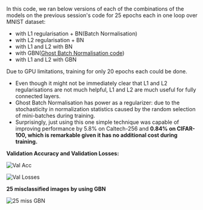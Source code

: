 In this code, we ran below versions of each of the combinations of the models on the previous session's code for 25 epochs each in one loop over MNIST dataset:

* with L1 regularisation + BN(Batch Normalisation)
* with L2 regularisation + BN
* with L1 and L2 with BN
* with GBN([Ghost Batch Normalisation code](https://github.com/apple/ml-cifar-10-faster/blob/master/utils.py))
* with L1 and L2 with GBN

Due to GPU limitations, training for only 20 epochs each could be done.

* Even though it might not be immediately clear that L1 and L2 regularisations are not much helpful, L1 and L2 are much useful for fully connected layers.
* Ghost Batch Normalisation has power as a regularizer: due to
the stochasticity in normalization statistics caused by the random selection of mini-batches during
training.
* Surprisingly, just using this one simple technique was capable
of improving performance by 5.8% on Caltech-256 and **0.84% on CIFAR-100, which is remarkable
given it has no additional cost during training.**

**Validation Accuracy and Validation Losses:**

![Val Acc](https://github.com/rishabh-bhardwaj-64rr/EVA5/blob/master/S6/images/Val_acc.png)

![Val Losses](https://github.com/rishabh-bhardwaj-64rr/EVA5/blob/master/S6/images/Val_losses.png)

**25 misclassified images by using GBN**

![25 miss GBN](https://github.com/rishabh-bhardwaj-64rr/EVA5/blob/master/S6/images/25%20miss%20GBN.png)
